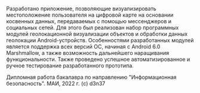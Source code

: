 Разработано приложение, позволяющие визуализировать местоположение пользователя на цифровой карте на основании косвенных данных, передаваемых с помощью мессенджеров и социальных сетей. Для этого был реализован набор программных модулей геолокационной визуализации объектов и обработки данных геолокации Android-устройств. Особенностями разработанных модулей является поддержка всех версий ОС, начиная с Android 6.0 Marshmallow, а также возможность дальнейшего наращивания функциональности. Также проведено успешное автоматизированное и ручное тестирование разработанного прототипа.

Дипломная работа бакалавра по направлению "Информационная безопасность". МАИ, 2022 г. (c) d3n37
